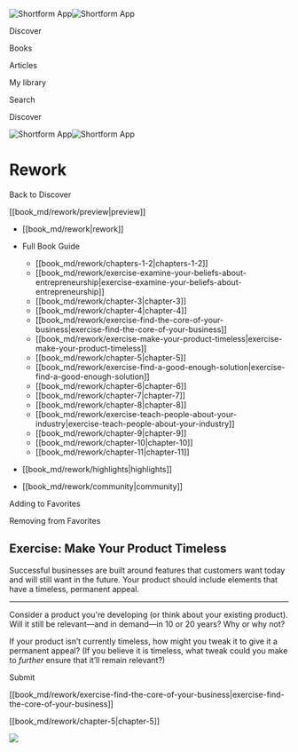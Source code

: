 ![Shortform App](/img/logo.36a2399e.svg)![Shortform App](/img/logo-dark.70c1b072.svg)

Discover

Books

Articles

My library

Search

Discover

![Shortform App](/img/logo.36a2399e.svg)![Shortform App](/img/logo-dark.70c1b072.svg)

# Rework

Back to Discover

[[book_md/rework/preview|preview]]

  * [[book_md/rework|rework]]
  * Full Book Guide

    * [[book_md/rework/chapters-1-2|chapters-1-2]]
    * [[book_md/rework/exercise-examine-your-beliefs-about-entrepreneurship|exercise-examine-your-beliefs-about-entrepreneurship]]
    * [[book_md/rework/chapter-3|chapter-3]]
    * [[book_md/rework/chapter-4|chapter-4]]
    * [[book_md/rework/exercise-find-the-core-of-your-business|exercise-find-the-core-of-your-business]]
    * [[book_md/rework/exercise-make-your-product-timeless|exercise-make-your-product-timeless]]
    * [[book_md/rework/chapter-5|chapter-5]]
    * [[book_md/rework/exercise-find-a-good-enough-solution|exercise-find-a-good-enough-solution]]
    * [[book_md/rework/chapter-6|chapter-6]]
    * [[book_md/rework/chapter-7|chapter-7]]
    * [[book_md/rework/chapter-8|chapter-8]]
    * [[book_md/rework/exercise-teach-people-about-your-industry|exercise-teach-people-about-your-industry]]
    * [[book_md/rework/chapter-9|chapter-9]]
    * [[book_md/rework/chapter-10|chapter-10]]
    * [[book_md/rework/chapter-11|chapter-11]]
  * [[book_md/rework/highlights|highlights]]
  * [[book_md/rework/community|community]]



Adding to Favorites 

Removing from Favorites 

## Exercise: Make Your Product Timeless

Successful businesses are built around features that customers want today and will still want in the future. Your product should include elements that have a timeless, permanent appeal.

* * *

Consider a product you're developing (or think about your existing product). Will it still be relevant—and in demand—in 10 or 20 years? Why or why not?

If your product isn’t currently timeless, how might you tweak it to give it a permanent appeal? (If you believe it is timeless, what tweak could you make to _further_ ensure that it’ll remain relevant?)

Submit 

[[book_md/rework/exercise-find-the-core-of-your-business|exercise-find-the-core-of-your-business]]

[[book_md/rework/chapter-5|chapter-5]]

![](https://bat.bing.com/action/0?ti=56018282&Ver=2&mid=438c5dcd-4d4c-43b7-8608-589e4f299428&sid=f30c5e70639211ee87d33f0876d93783&vid=f30c9700639211eeb3a75d830392c94f&vids=0&msclkid=N&pi=0&lg=en-US&sw=800&sh=600&sc=24&nwd=1&tl=Shortform%20%7C%20Rework&p=https%3A%2F%2Fwww.shortform.com%2Fapp%2Fbook%2Frework%2Fexercise-make-your-product-timeless&r=&lt=512&evt=pageLoad&sv=1&rn=943042)
